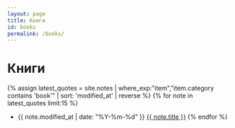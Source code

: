 ```yaml
---
layout: page
title: Книги
id: books
permalink: /books/
---
```


# Книги

{% assign latest_quotes = site.notes | where_exp:"item","item.category contains 'book'" | sort: 'modified_at' | reverse %}
{% for note in latest_quotes limit:15 %}
- <span>{{ note.modified_at | date: "%Y-%m-%d" }}</span>&nbsp;<a href="{{ note.url | absolute_url }}">{{ note.title }}</a>
{% endfor %}
